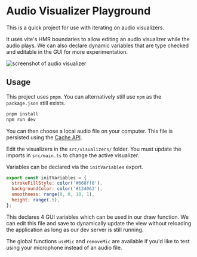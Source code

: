 # Audio Visualizer Playground

This is a quick project for use with iterating on audio visualizers.

It uses vite's HMR boundaries to allow editing an audio visualizer while the audio plays.
We can also declare dynamic variables that are type checked and editable in the GUI for more experimentation.

![screenshot of audio visualizer](https://github.com/EmNudge/audio-visualizer-playground/assets/24513691/219b53a7-2909-4ec1-bad0-a35db2da683b)

## Usage

This project uses `pnpm`. You can alternatively still use `npm` as the `package.json` still exists.

```sh
pnpm install
npm run dev
```

You can then choose a local audio file on your computer. This file is persisted using the [Cache API](https://developer.mozilla.org/en-US/docs/Web/API/Cache).

Edit the visualizers in the `src/visualizers/` folder. You must update the imports in `src/main.ts` to change the active visualizer.

Variables can be declared via the `initVariables` export.

```js
export const initVariables = {
  strokeFillStyle: color('#668ff0'),
  backgroundColor: color('#134063'),
  smoothness: range(0, 0, 10, 1),
  height: range(.5),
};
```

This declares 4 GUI variables which can be used in our draw function. We can edit this file and save to dynamically update the view without reloading the application as long as our dev server is still running.

The global functions `useMic` and `removeMic` are available if you'd like to test using your microphone instead of an audio file.
